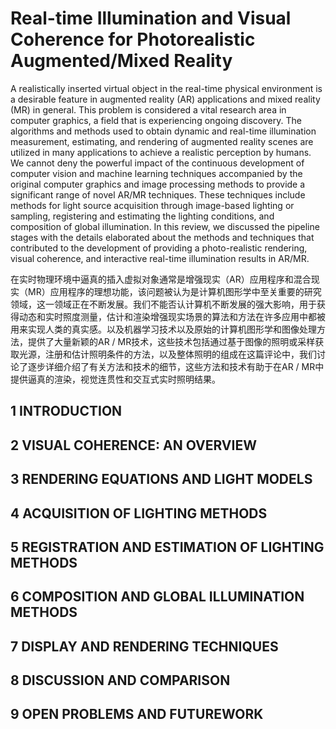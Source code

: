# Real-time Illumination and Visual Coherence for Photorealistic Augmented/Mixed Reality

A realistically inserted virtual object in the real-time physical environment is a desirable feature in augmented reality (AR) applications and mixed reality (MR) in general. This problem is considered a vital research area in computer graphics, a field that is experiencing ongoing discovery. The algorithms and methods used to obtain dynamic and real-time illumination measurement, estimating, and rendering of augmented reality scenes are utilized in many applications to achieve a realistic perception by humans. We cannot deny the powerful impact of the continuous development of computer vision and machine learning techniques accompanied by the original computer graphics and image processing methods to provide a significant range of novel AR/MR techniques. These techniques include methods for light source acquisition through image-based lighting or sampling, registering and estimating the lighting conditions, and composition of global illumination. In this review, we discussed the pipeline stages with the details elaborated about the methods and techniques that contributed to the development of providing a photo-realistic rendering, visual coherence, and interactive real-time illumination results in AR/MR.

在实时物理环境中逼真的插入虚拟对象通常是增强现实（AR）应用程序和混合现实（MR）应用程序的理想功能，该问题被认为是计算机图形学中至关重要的研究领域，这一领域正在不断发展。我们不能否认计算机不断发展的强大影响，用于获得动态和实时照度测量，估计和渲染增强现实场景的算法和方法在许多应用中都被用来实现人类的真实感。以及机器学习技术以及原始的计算机图形学和图像处理方法，提供了大量新颖的AR / MR技术，这些技术包括通过基于图像的照明或采样获取光源，注册和估计照明条件的方法，以及整体照明的组成在这篇评论中，我们讨论了逐步详细介绍了有关方法和技术的细节，这些方法和技术有助于在AR / MR中提供逼真的渲染，视觉连贯性和交互式实时照明结果。

## 1 INTRODUCTION

## 2 VISUAL COHERENCE: AN OVERVIEW

## 3 RENDERING EQUATIONS AND LIGHT MODELS

## 4 ACQUISITION OF LIGHTING METHODS

## 5 REGISTRATION AND ESTIMATION OF LIGHTING METHODS

## 6 COMPOSITION AND GLOBAL ILLUMINATION METHODS

## 7 DISPLAY AND RENDERING TECHNIQUES

## 8 DISCUSSION AND COMPARISON

## 9 OPEN PROBLEMS AND FUTUREWORK
